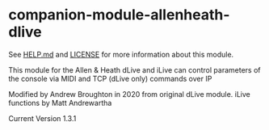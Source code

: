 # companion-module-allenheath-dlive

See [HELP.md](HELP.md) and [LICENSE](LICENSE) for more information about this module.

This module for the Allen & Heath dLive and iLive can control parameters of the console
via MIDI and TCP (dLive only) commands over IP

Modified by Andrew Broughton in 2020 from original dLive module. 
iLive functions by Matt Andrewartha

Current Version 1.3.1

